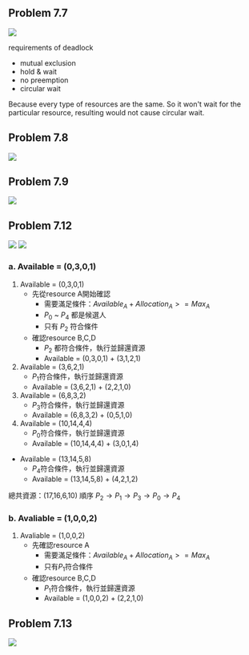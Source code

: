 ## Problem 7.7
![](https://i.imgur.com/7x3Z9FG.png)

requirements of deadlock
* mutual exclusion
* hold & wait
* no preemption
* circular wait

Because every type of resources are the same.
So it won't wait for the particular resource, resulting would not cause circular wait.

## Problem 7.8
![](https://i.imgur.com/QXRMywd.png)

## Problem 7.9
![](https://i.imgur.com/qO8JL4i.png)

## Problem 7.12
![](https://i.imgur.com/mXCTIX2.png)
![](https://i.imgur.com/TW6AfC4.png)

### a. Available = (0,3,0,1)
1. Available = (0,3,0,1)
	* 先從resource A開始確認
		* 需要滿足條件：$Available_A + Allocation_A >= Max_A$
		* $P_0$ ~ $P_4$ 都是候選人
		* 只有 $P_2$ 符合條件
	* 確認resource B,C,D
		* $P_2$ 都符合條件，執行並歸還資源
		*  Available = (0,3,0,1) + (3,1,2,1)
2. Available = (3,6,2,1)
	* $P_1$符合條件，執行並歸還資源
	* Available = (3,6,2,1) + (2,2,1,0)
3. Available = (6,8,3,2)
	*  $P_3$符合條件，執行並歸還資源
	*  Available = (6,8,3,2) + (0,5,1,0)
4. Available = (10,14,4,4)
	* $P_0$符合條件，執行並歸還資源
	*  Available = (10,14,4,4) + (3,0,1,4)
* Available = (13,14,5,8)
	*  $P_4$符合條件，執行並歸還資源
	*  Available = (13,14,5,8) + (4,2,1,2)

總共資源：(17,16,6,10)
順序 $P_2 \rightarrow P_1 \rightarrow P_3 \rightarrow P_0 \rightarrow P_4$

### b. Avaliable = (1,0,0,2)
1. Avaliable = (1,0,0,2)
	* 先確認resource A
		* 需要滿足條件：$Available_A + Allocation_A >= Max_A$
		* 只有$P_1$符合條件
	* 確認resource B,C,D
		* $P_1$符合條件，執行並歸還資源
		* Available =  (1,0,0,2) + (2,2,1,0)
## Problem 7.13
![](https://i.imgur.com/EeUlJUA.png)
